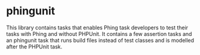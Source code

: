 # phingunit
This library contains tasks that enables Phing task developers to test their tasks with Phing and without PHPUnit.  It contains a few assertion tasks and an phingunit task that runs build files instead of test classes and is modelled after the PHPUnit task.
